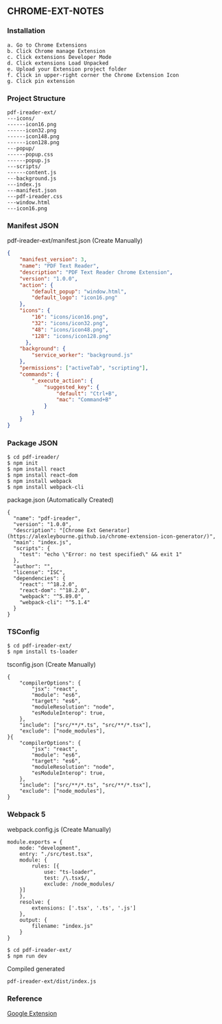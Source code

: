 ## CHROME-EXT-NOTES

### Installation
```
a. Go to Chrome Extensions
b. Click Chrome manage Extension
c. Click extensions Developer Mode
d. Click extensions Load Unpacked
e. Upload your Extension project folder
f. Click in upper-right corner the Chrome Extension Icon
g. Click pin extension
```
### Project Structure
```vim
pdf-ireader-ext/
---icons/
------icon16.png
------icon32.png
------icon148.png
------icon128.png
---popup/
------popup.css
------popup.js
---scripts/
------content.js
---background.js
---index.js
---manifest.json
---pdf-ireader.css
---window.html
---icon16.png
```
### Manifest JSON
pdf-ireader-ext/manifest.json (Create Manually)
```json
{
    "manifest_version": 3,
    "name": "PDF Text Reader",
    "description": "PDF Text Reader Chrome Extension",
    "version": "1.0.0",
    "action": {
        "default_popup": "window.html",
        "default_logo": "icon16.png"
    },
    "icons": {
        "16": "icons/icon16.png",
        "32": "icons/icon32.png",
        "48": "icons/icon48.png",
        "128": "icons/icon128.png"
      },
    "background": {
        "service_worker": "background.js"
    },
    "permissions": ["activeTab", "scripting"],
    "commands": {
        "_execute_action": {
            "suggested_key": {
                "default": "Ctrl+B",
                "mac": "Command+B"
            }
        }
    }
}

```
### Package JSON
```
$ cd pdf-ireader/
$ npm init
$ npm install react
$ npm install react-dom
$ npm install webpack
$ npm install webpack-cli
```
package.json (Automatically Created)
```
{
  "name": "pdf-ireader",
  "version": "1.0.0",
  "description": "[Chrome Ext Generator](https://alexleybourne.github.io/chrome-extension-icon-generator/)",
  "main": "index.js",
  "scripts": {
    "test": "echo \"Error: no test specified\" && exit 1"
  },
  "author": "",
  "license": "ISC",
  "dependencies": {
    "react": "^18.2.0",
    "react-dom": "^18.2.0",
    "webpack": "^5.89.0",
    "webpack-cli": "^5.1.4"
  }
}
```
### TSConfig
```
$ cd pdf-ireader-ext/
$ npm install ts-loader
```
tsconfig.json (Create Manually)
```
{
    "compilerOptions": {
        "jsx": "react",
        "module": "es6",
        "target": "es6",
        "moduleResolution": "node",
        "esModuleInterop": true,
    },
    "include": ["src/**/*.ts", "src/**/*.tsx"],
    "exclude": ["node_modules"],
}{
    "compilerOptions": {
        "jsx": "react",
        "module": "es6",
        "target": "es6",
        "moduleResolution": "node",
        "esModuleInterop": true,
    },
    "include": ["src/**/*.ts", "src/**/*.tsx"],
    "exclude": ["node_modules"],
}
```
### Webpack 5
webpack.config.js (Create Manually)
```
module.exports = {
    mode: "development",
    entry: "./src/test.tsx",
    module: {
        rules: [{
            use: "ts-loader",
            test: /\.tsx$/,
            exclude: /node_modules/
    }]
    },
    resolve: {
        extensions: ['.tsx', '.ts', '.js']
    },
    output: {
        filename: "index.js"
    }
}
```
```
$ cd pdf-ireader-ext/
$ npm run dev
```
Compiled generated
```
pdf-ireader-ext/dist/index.js
```
### Reference
[Google Extension](https://developer.chrome.com/docs/extensions/get-started/tutorial/hello-world)
